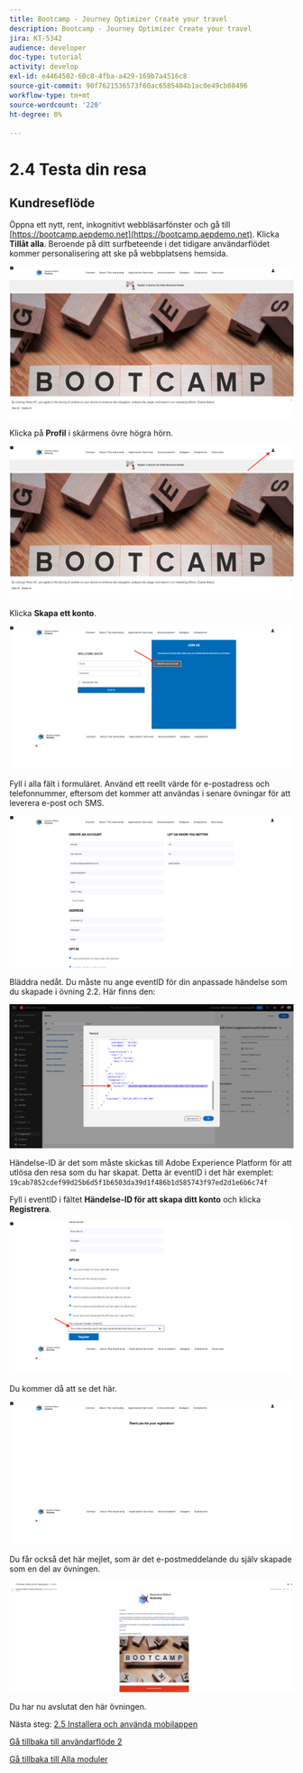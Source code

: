 ```yaml
---
title: Bootcamp - Journey Optimizer Create your travel
description: Bootcamp - Journey Optimizer Create your travel
jira: KT-5342
audience: developer
doc-type: tutorial
activity: develop
exl-id: e4464502-60c8-4fba-a429-169b7a4516c8
source-git-commit: 90f7621536573f60ac6585404b1ac0e49cb08496
workflow-type: tm+mt
source-wordcount: '220'
ht-degree: 0%

---
```


# 2.4 Testa din resa

## Kundreseflöde

Öppna ett nytt, rent, inkognitivt webbläsarfönster och gå till [https://bootcamp.aepdemo.net](https://bootcamp.aepdemo.net). Klicka **Tillåt alla**. Beroende på ditt surfbeteende i det tidigare användarflödet kommer personalisering att ske på webbplatsens hemsida.

![DSN](./images/web8a.png)

Klicka på **Profil** i skärmens övre högra hörn.

![Demo](./images/web8b.png)

Klicka **Skapa ett konto**.

![Demo](./images/pv5.png)

Fyll i alla fält i formuläret. Använd ett reellt värde för e-postadress och telefonnummer, eftersom det kommer att användas i senare övningar för att leverera e-post och SMS.

![Demo](./images/pv7a.png)

Bläddra nedåt. Du måste nu ange eventID för din anpassade händelse som du skapade i övning 2.2. Här finns den:

![ACOP](./images/payloadeventID.png)

Händelse-ID är det som måste skickas till Adobe Experience Platform för att utlösa den resa som du har skapat. Detta är eventID i det här exemplet: `19cab7852cdef99d25b6d5f1b6503da39d1f486b1d585743f97ed2d1e6b6c74f`

Fyll i eventID i fältet **Händelse-ID för att skapa ditt konto** och klicka **Registrera**.

![Demo](./images/pv8a.png)

Du kommer då att se det här.

![Demo](./images/pv9.png)

Du får också det här mejlet, som är det e-postmeddelande du själv skapade som en del av övningen.

![Demo](./images/pv10a.png)

Du har nu avslutat den här övningen.

Nästa steg: [2.5 Installera och använda mobilappen](./ex5.md)

[Gå tillbaka till användarflöde 2](./uc2.md)

[Gå tillbaka till Alla moduler](../../overview.md)
